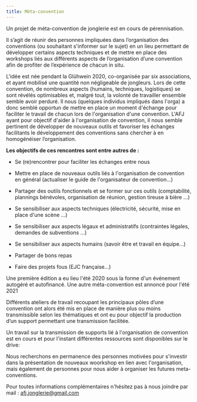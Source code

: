 ```yaml
---
title: Méta-convention
---
```


Un projet de méta-convention de jonglerie est en cours de pérennisation.

 Il s’agit de réunir des personnes impliquées dans l’organisation des conventions (ou souhaitant s'informer sur le sujet) en un lieu permettant de développer certains aspects techniques et de mettre en place des workshops liés aux différents aspects de l’organisation d’une convention afin de profiter de l’expérience de chacun in situ.

L'idée est née pendant la Glühwein 2020, co-organisée par six associations, et ayant mobilisé une quantité non négligeable de jongleurs.
Lors de cette convention, de nombreux aspects (humains, techniques, logistiques) se sont révélés optimisables et, malgré tout, la volonté de travailler ensemble semble avoir perduré. Il nous (quelques individus impliqués dans l'orga) a donc semblé opportun de mettre en place un moment d'échange pour faciliter le travail de chacun lors de l'organisation d'une convention.
L'AFJ ayant pour objectif d'aider à l'organisation de convention, il nous semble pertinent de développer de nouveaux outils et favoriser les échanges facilitants le développement des conventions sans chercher à en homogénéiser l’organisation.


**Les objectifs de ces rencontres sont entre autres de :**

- Se (re)rencontrer pour faciliter les échanges entre nous

- Mettre en place de nouveaux outils liés à l'organisation de convention en général (actualiser le guide de l'organisateur de convention...)

- Partager des outils fonctionnels et se former sur ces outils (comptabilité, plannings bénévoles, organisation de réunion, gestion tireuse à bière ...)

- Se sensibiliser aux aspects techniques (électricité, sécurité, mise en place d'une scène ...)

- Se sensibiliser aux aspects légaux et administratifs (contraintes légales, demandes de subventions ...)

- Se sensibiliser aux aspects humains (savoir être et travail en équipe...)

- Partager de bons repas

- Faire des projets fous (EJC française...)



Une première édition a eu lieu l'été 2020 sous la forme d'un événement autogéré et autofinancé. Une autre méta-convention est annoncé pour l'été 2021 

Différents ateliers de travail recoupant les principaux pôles d’une convention ont alors été mis en place de manière plus ou moins transmissible selon les thématiques et ont eu pour objectif la production d’un support permettant une transmission facilitée.

Un travail sur la transmission de supports lié à l'organisation de convention est en cours et pour l'instant différentes ressources sont disponibles sur le drive: 

Nous recherchons en permanence des personnes motivées pour s'investir dans la présentation de nouveaux woorkshop en lien avec l'organisation, mais également de personnes pour nous aider à organiser les futures meta-conventions. 

Pour toutes informations complémentaires n'hésitez pas à nous joindre par mail : afj.jonglerie@gmail.com 
